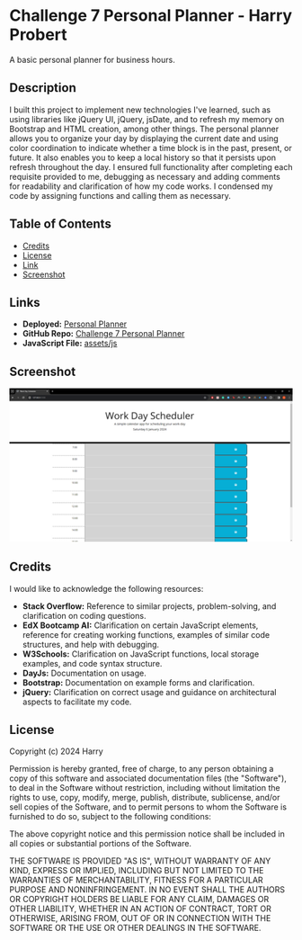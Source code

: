 # Challenge 7 Personal Planner - Harry Probert

A basic personal planner for business hours.

## Description

I built this project to implement new technologies I've learned, such as using libraries like jQuery UI, jQuery, jsDate, and to refresh my memory on Bootstrap and HTML creation, among other things. The personal planner allows you to organize your day by displaying the current date and using color coordination to indicate whether a time block is in the past, present, or future. It also enables you to keep a local history so that it persists upon refresh throughout the day. I ensured full functionality after completing each requisite provided to me, debugging as necessary and adding comments for readability and clarification of how my code works. I condensed my code by assigning functions and calling them as necessary.

## Table of Contents

* [Credits](#credits)
* [License](#license)
* [Link](#link)
* [Screenshot](#screenshot)

## Links

* **Deployed:** [Personal Planner](https://hpro97.github.io/challenge7PersonalPlannerHarryProbert/)
* **GitHub Repo:** [Challenge 7 Personal Planner](https://github.com/hpro97/challenge7PersonalPlannerHarryProbert)
* **JavaScript File:** [assets/js](https://github.com/hpro97/challenge7PersonalPlannerHarryProbert/tree/main/assets/js)

## Screenshot

![Screenshot of Deployed Page](/assets/images/screenshot.png)

## Credits

I would like to acknowledge the following resources:

* **Stack Overflow:** Reference to similar projects, problem-solving, and clarification on coding questions.
* **EdX Bootcamp AI:** Clarification on certain JavaScript elements, reference for creating working functions, examples of similar code structures, and help with debugging.
* **W3Schools:** Clarification on JavaScript functions, local storage examples, and code syntax structure.
* **DayJs:** Documentation on usage.
* **Bootstrap:** Documentation on example forms and clarification.
* **jQuery:** Clarification on correct usage and guidance on architectural aspects to facilitate my code.

## License

Copyright (c) 2024 Harry

Permission is hereby granted, free of charge, to any person obtaining a copy
of this software and associated documentation files (the "Software"), to deal
in the Software without restriction, including without limitation the rights
to use, copy, modify, merge, publish, distribute, sublicense, and/or sell
copies of the Software, and to permit persons to whom the Software is
furnished to do so, subject to the following conditions:

The above copyright notice and this permission notice shall be included in all
copies or substantial portions of the Software.

THE SOFTWARE IS PROVIDED "AS IS", WITHOUT WARRANTY OF ANY KIND, EXPRESS OR
IMPLIED, INCLUDING BUT NOT LIMITED TO THE WARRANTIES OF MERCHANTABILITY,
FITNESS FOR A PARTICULAR PURPOSE AND NONINFRINGEMENT. IN NO EVENT SHALL THE
AUTHORS OR COPYRIGHT HOLDERS BE LIABLE FOR ANY CLAIM, DAMAGES OR OTHER
LIABILITY, WHETHER IN AN ACTION OF CONTRACT, TORT OR OTHERWISE, ARISING FROM,
OUT OF OR IN CONNECTION WITH THE SOFTWARE OR THE USE OR OTHER DEALINGS IN THE
SOFTWARE.